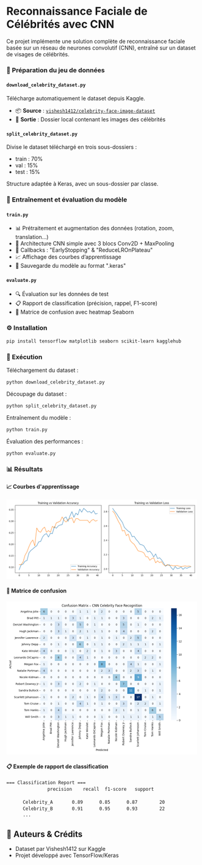 # Reconnaissance Faciale de Célébrités avec CNN

Ce projet implémente une solution complète de reconnaissance faciale basée sur un réseau de neurones convolutif (CNN), entraîné sur un dataset de visages de célébrités.

### 📁 Préparation du jeu de données

#### `download_celebrity_dataset.py`

Télécharge automatiquement le dataset depuis Kaggle.

- 📦 **Source** : [`vishesh1412/celebrity-face-image-dataset`](https://www.kaggle.com/datasets/vishesh1412/celebrity-face-image-dataset)
- 📁 **Sortie** : Dossier local contenant les images des célébrités

#### `split_celebrity_dataset.py`

Divise le dataset téléchargé en trois sous-dossiers :
- train : 70%
- val : 15%
- test : 15%

Structure adaptée à Keras, avec un sous-dossier par classe.

### 🧠 Entraînement et évaluation du modèle

#### `train.py`

- 📊 Prétraitement et augmentation des données (rotation, zoom, translation...)
- 🧠 Architecture CNN simple avec 3 blocs Conv2D + MaxPooling
- 🛑 Callbacks : "EarlyStopping" & "ReduceLROnPlateau"
- 📈 Affichage des courbes d’apprentissage
- 💾 Sauvegarde du modèle au format ".keras"

#### `evaluate.py`

- 🔍 Évaluation sur les données de test
- 📋 Rapport de classification (précision, rappel, F1-score)
- 🧾 Matrice de confusion avec heatmap Seaborn

### ⚙️ Installation

```bash
pip install tensorflow matplotlib seaborn scikit-learn kagglehub
```
### 🚀 Exécution

Téléchargement du dataset :
```bash
python download_celebrity_dataset.py
```
Découpage du dataset :
```bash
python split_celebrity_dataset.py
```
Entraînement du modèle :
```bash
python train.py
```
Évaluation des performances :
```bash
python evaluate.py
```
### 📊 Résultats

#### 📈 Courbes d'apprentissage
<p> <img src="assets/accuracy_loss.png" alt="Accuracy_Loss" width="500"/> </p>

#### 🧾 Matrice de confusion

<p> <img src="assets/confusion_matrix.png" alt="Confusion Matrix" width="500"/> </p>

#### 📋 Exemple de rapport de classification
```bash
=== Classification Report ===
               precision    recall  f1-score   support

      Celebrity_A       0.89      0.85      0.87        20
      Celebrity_B       0.91      0.95      0.93        22
      ...
```
## 📌 Auteurs & Crédits

- Dataset par Vishesh1412 sur Kaggle
- Projet développé avec TensorFlow/Keras
